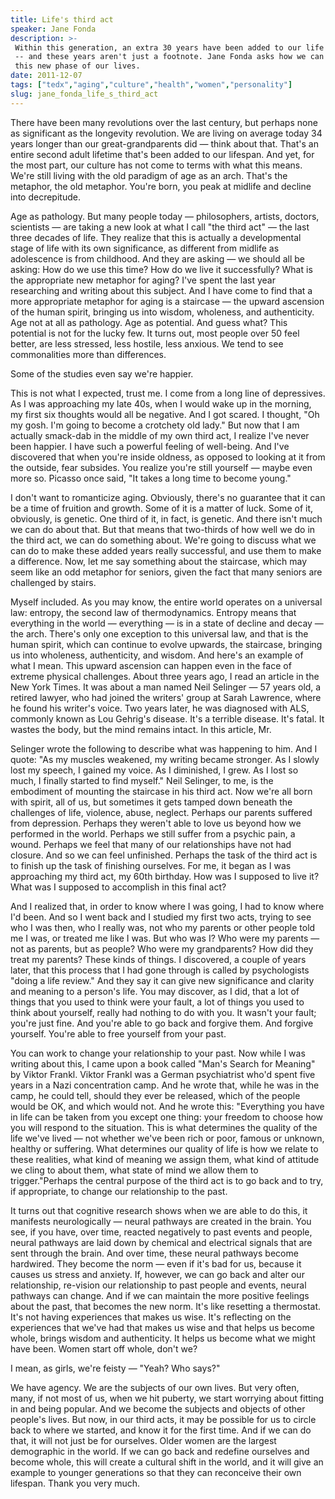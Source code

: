 ```yaml
---
title: Life's third act
speaker: Jane Fonda
description: >-
 Within this generation, an extra 30 years have been added to our life expectancy
 -- and these years aren't just a footnote. Jane Fonda asks how we can re-imagine
 this new phase of our lives.
date: 2011-12-07
tags: ["tedx","aging","culture","health","women","personality"]
slug: jane_fonda_life_s_third_act
---
```


There have been many revolutions over the last century, but perhaps none as significant as
the longevity revolution. We are living on average today 34 years longer than our
great-grandparents did — think about that. That's an entire second adult lifetime that's
been added to our lifespan. And yet, for the most part, our culture has not come to terms
with what this means. We're still living with the old paradigm of age as an arch. That's
the metaphor, the old metaphor. You're born, you peak at midlife and decline into
decrepitude.

Age as pathology. But many people today — philosophers, artists, doctors, scientists — are
taking a new look at what I call "the third act" — the last three decades of life. They
realize that this is actually a developmental stage of life with its own significance, as
different from midlife as adolescence is from childhood. And they are asking — we should
all be asking: How do we use this time? How do we live it successfully? What is the
appropriate new metaphor for aging? I've spent the last year researching and writing about
this subject. And I have come to find that a more appropriate metaphor for aging is a
staircase — the upward ascension of the human spirit, bringing us into wisdom, wholeness,
and authenticity. Age not at all as pathology. Age as potential. And guess what? This
potential is not for the lucky few. It turns out, most people over 50 feel better, are
less stressed, less hostile, less anxious. We tend to see commonalities more than
differences.

Some of the studies even say we're happier.

This is not what I expected, trust me. I come from a long line of depressives. As I was
approaching my late 40s, when I would wake up in the morning, my first six thoughts would
all be negative. And I got scared. I thought, "Oh my gosh. I'm going to become a crotchety
old lady." But now that I am actually smack-dab in the middle of my own third act, I
realize I've never been happier. I have such a powerful feeling of well-being. And I've
discovered that when you're inside oldness, as opposed to looking at it from the outside,
fear subsides. You realize you're still yourself — maybe even more so. Picasso once said,
"It takes a long time to become young."

I don't want to romanticize aging. Obviously, there's no guarantee that it can be a time
of fruition and growth. Some of it is a matter of luck. Some of it, obviously, is genetic.
One third of it, in fact, is genetic. And there isn't much we can do about that. But that
means that two-thirds of how well we do in the third act, we can do something about. We're
going to discuss what we can do to make these added years really successful, and use them
to make a difference. Now, let me say something about the staircase, which may seem like an
odd metaphor for seniors, given the fact that many seniors are challenged by
stairs.

Myself included. As you may know, the entire world operates on a universal law: entropy,
the second law of thermodynamics. Entropy means that everything in the world — everything
— is in a state of decline and decay — the arch. There's only one exception to this
universal law, and that is the human spirit, which can continue to evolve upwards, the
staircase, bringing us into wholeness, authenticity, and wisdom. And here's an example of
what I mean. This upward ascension can happen even in the face of extreme physical
challenges. About three years ago, I read an article in the New York Times. It was about a
man named Neil Selinger — 57 years old, a retired lawyer, who had joined the writers'
group at Sarah Lawrence, where he found his writer's voice. Two years later, he was
diagnosed with ALS, commonly known as Lou Gehrig's disease. It's a terrible disease. It's
fatal. It wastes the body, but the mind remains intact. In this article,
Mr.

Selinger wrote the following to describe what was happening to him. And I quote: "As my
muscles weakened, my writing became stronger. As I slowly lost my speech, I gained my
voice. As I diminished, I grew. As I lost so much, I finally started to find myself." Neil
Selinger, to me, is the embodiment of mounting the staircase in his third act. Now we're
all born with spirit, all of us, but sometimes it gets tamped down beneath the challenges
of life, violence, abuse, neglect. Perhaps our parents suffered from depression. Perhaps
they weren't able to love us beyond how we performed in the world. Perhaps we still suffer
from a psychic pain, a wound. Perhaps we feel that many of our relationships have not had
closure. And so we can feel unfinished. Perhaps the task of the third act is to finish up
the task of finishing ourselves. For me, it began as I was approaching my third act, my
60th birthday. How was I supposed to live it? What was I supposed to accomplish in this
final act?

And I realized that, in order to know where I was going, I had to know where I'd been. And
so I went back and I studied my first two acts, trying to see who I was then, who I really
was, not who my parents or other people told me I was, or treated me like I was. But who
was I? Who were my parents — not as parents, but as people? Who were my grandparents? How
did they treat my parents? These kinds of things. I discovered, a couple of years later,
that this process that I had gone through is called by psychologists "doing a life
review." And they say it can give new significance and clarity and meaning to a person's
life. You may discover, as I did, that a lot of things that you used to think were your
fault, a lot of things you used to think about yourself, really had nothing to do with
you. It wasn't your fault; you're just fine. And you're able to go back and forgive them.
And forgive yourself. You're able to free yourself from your past.

You can work to change your relationship to your past. Now while I was writing about this,
I came upon a book called "Man's Search for Meaning" by Viktor Frankl. Viktor Frankl was a
German psychiatrist who'd spent five years in a Nazi concentration camp. And he wrote
that, while he was in the camp, he could tell, should they ever be released, which of the
people would be OK, and which would not. And he wrote this: "Everything you have in life
can be taken from you except one thing: your freedom to choose how you will respond to the
situation. This is what determines the quality of the life we've lived — not whether we've
been rich or poor, famous or unknown, healthy or suffering. What determines our quality of
life is how we relate to these realities, what kind of meaning we assign them, what kind
of attitude we cling to about them, what state of mind we allow them to trigger."Perhaps
the central purpose of the third act is to go back and to try, if appropriate, to change
our relationship to the past.

It turns out that cognitive research shows when we are able to do this, it manifests
neurologically — neural pathways are created in the brain. You see, if you have, over
time, reacted negatively to past events and people, neural pathways are laid down by
chemical and electrical signals that are sent through the brain. And over time, these
neural pathways become hardwired. They become the norm — even if it's bad for us, because
it causes us stress and anxiety. If, however, we can go back and alter our relationship,
re-vision our relationship to past people and events, neural pathways can change. And if
we can maintain the more positive feelings about the past, that becomes the new norm. It's
like resetting a thermostat. It's not having experiences that makes us wise. It's
reflecting on the experiences that we've had that makes us wise and that helps us become
whole, brings wisdom and authenticity. It helps us become what we might have been. Women
start off whole, don't we?

I mean, as girls, we're feisty — "Yeah? Who says?"

We have agency. We are the subjects of our own lives. But very often, many, if not most of
us, when we hit puberty, we start worrying about fitting in and being popular. And we
become the subjects and objects of other people's lives. But now, in our third acts, it
may be possible for us to circle back to where we started, and know it for the first time.
And if we can do that, it will not just be for ourselves. Older women are the largest
demographic in the world. If we can go back and redefine ourselves and become whole, this
will create a cultural shift in the world, and it will give an example to younger
generations so that they can reconceive their own lifespan. Thank you very
much.

<!--
ad_duration=3.33
event="TEDxWomen 2011"
external_start_time=0
intro_duration=11.82
is_subtitle_required="False"
is_talk_featured="True"
language="en"
language_swap="False"
native_language="en"
number_of_related_talks=6
number_of_speakers=1
number_of_subtitled_videos=42
number_of_tags=6
number_of_talk_download_languages=42
number_of_talk_more_resources=0
number_of_talk_recommendations=0
number_of_talks_take_actions=0
post_ad_duration=0.83
published_timestamp="2012-01-04 16:18:58"
recording_date="2011-12-07"
speaker_description="Actor and activist"
speaker_is_published=1
speaker_name="Jane Fonda"
talk_name="Life's third act"
talks_tags=["tedx","aging","culture","health","women","personality"]
url_audio="https://download.ted.com/talks/JaneFonda_2011X.mp3?apikey=acme-roadrunner"
url_photo_speaker="https://pe.tedcdn.com/images/ted/edec386a8c76a678fc4d9295db8fec407d5167ba_254x191.jpg"
url_photo_talk="https://pe.tedcdn.com/images/ted/bc707c75af569c6f6ed5860403fa8568bd0dc038_800x600.jpg"
url_webpage="https://www.ted.com/talks/jane_fonda_life_s_third_act"
video_type_name="TED Stage Talk"
-->